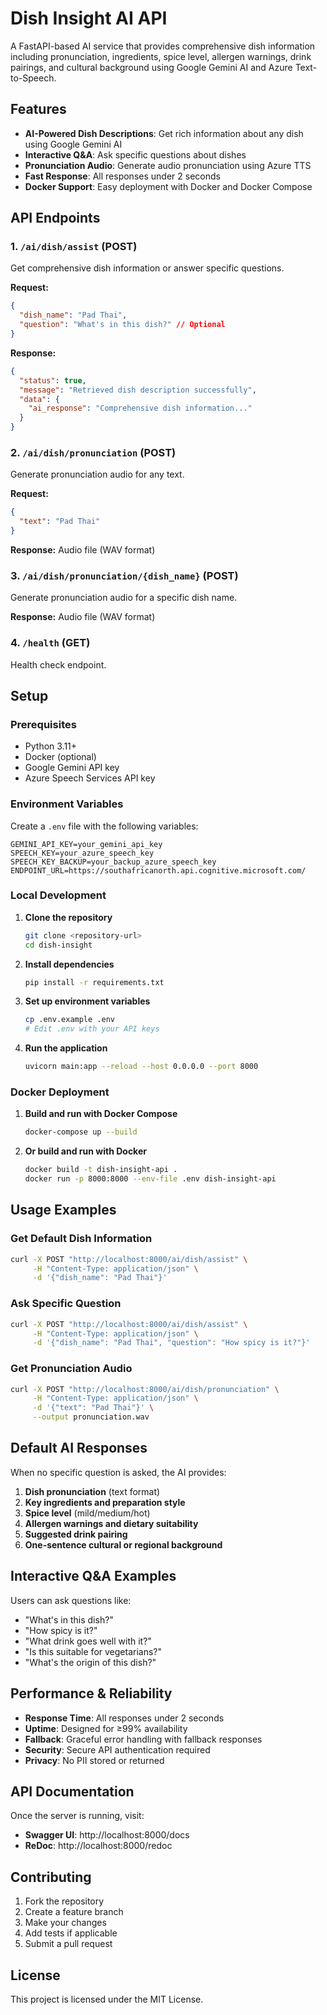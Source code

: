 # Dish Insight AI API

A FastAPI-based AI service that provides comprehensive dish information including pronunciation, ingredients, spice level, allergen warnings, drink pairings, and cultural background using Google Gemini AI and Azure Text-to-Speech.

## Features

- **AI-Powered Dish Descriptions**: Get rich information about any dish using Google Gemini AI
- **Interactive Q&A**: Ask specific questions about dishes
- **Pronunciation Audio**: Generate audio pronunciation using Azure TTS
- **Fast Response**: All responses under 2 seconds
- **Docker Support**: Easy deployment with Docker and Docker Compose

## API Endpoints

### 1. `/ai/dish/assist` (POST)
Get comprehensive dish information or answer specific questions.

**Request:**
```json
{
  "dish_name": "Pad Thai",
  "question": "What's in this dish?" // Optional
}
```

**Response:**
```json
{
  "status": true,
  "message": "Retrieved dish description successfully",
  "data": {
    "ai_response": "Comprehensive dish information..."
  }
}
```

### 2. `/ai/dish/pronunciation` (POST)
Generate pronunciation audio for any text.

**Request:**
```json
{
  "text": "Pad Thai"
}
```

**Response:** Audio file (WAV format)

### 3. `/ai/dish/pronunciation/{dish_name}` (POST)
Generate pronunciation audio for a specific dish name.

**Response:** Audio file (WAV format)

### 4. `/health` (GET)
Health check endpoint.

## Setup

### Prerequisites
- Python 3.11+
- Docker (optional)
- Google Gemini API key
- Azure Speech Services API key

### Environment Variables
Create a `.env` file with the following variables:

```env
GEMINI_API_KEY=your_gemini_api_key
SPEECH_KEY=your_azure_speech_key
SPEECH_KEY_BACKUP=your_backup_azure_speech_key
ENDPOINT_URL=https://southafricanorth.api.cognitive.microsoft.com/
```

### Local Development

1. **Clone the repository**
   ```bash
   git clone <repository-url>
   cd dish-insight
   ```

2. **Install dependencies**
   ```bash
   pip install -r requirements.txt
   ```

3. **Set up environment variables**
   ```bash
   cp .env.example .env
   # Edit .env with your API keys
   ```

4. **Run the application**
   ```bash
   uvicorn main:app --reload --host 0.0.0.0 --port 8000
   ```

### Docker Deployment

1. **Build and run with Docker Compose**
   ```bash
   docker-compose up --build
   ```

2. **Or build and run with Docker**
   ```bash
   docker build -t dish-insight-api .
   docker run -p 8000:8000 --env-file .env dish-insight-api
   ```

## Usage Examples

### Get Default Dish Information
```bash
curl -X POST "http://localhost:8000/ai/dish/assist" \
     -H "Content-Type: application/json" \
     -d '{"dish_name": "Pad Thai"}'
```

### Ask Specific Question
```bash
curl -X POST "http://localhost:8000/ai/dish/assist" \
     -H "Content-Type: application/json" \
     -d '{"dish_name": "Pad Thai", "question": "How spicy is it?"}'
```

### Get Pronunciation Audio
```bash
curl -X POST "http://localhost:8000/ai/dish/pronunciation" \
     -H "Content-Type: application/json" \
     -d '{"text": "Pad Thai"}' \
     --output pronunciation.wav
```

## Default AI Responses

When no specific question is asked, the AI provides:

1. **Dish pronunciation** (text format)
2. **Key ingredients and preparation style**
3. **Spice level** (mild/medium/hot)
4. **Allergen warnings and dietary suitability**
5. **Suggested drink pairing**
6. **One-sentence cultural or regional background**

## Interactive Q&A Examples

Users can ask questions like:
- "What's in this dish?"
- "How spicy is it?"
- "What drink goes well with it?"
- "Is this suitable for vegetarians?"
- "What's the origin of this dish?"

## Performance & Reliability

- **Response Time**: All responses under 2 seconds
- **Uptime**: Designed for ≥99% availability
- **Fallback**: Graceful error handling with fallback responses
- **Security**: Secure API authentication required
- **Privacy**: No PII stored or returned

## API Documentation

Once the server is running, visit:
- **Swagger UI**: http://localhost:8000/docs
- **ReDoc**: http://localhost:8000/redoc

## Contributing

1. Fork the repository
2. Create a feature branch
3. Make your changes
4. Add tests if applicable
5. Submit a pull request

## License

This project is licensed under the MIT License.
